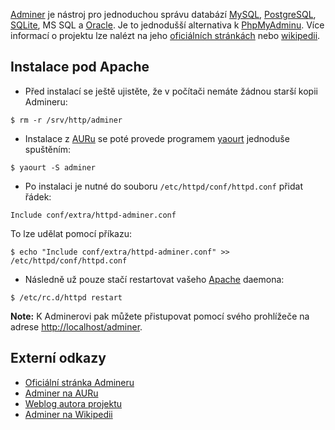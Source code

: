 [Adminer](http://www.adminer.org/) je nástroj pro jednoduchou správu databází [MySQL](/index.php/MySQL_(%C4%8Cesky) "MySQL (Česky)"), [PostgreSQL](/index.php/PostgreSQL "PostgreSQL"), [SQLite](/index.php/SQLite "SQLite"), MS SQL a [Oracle](/index.php/Oracle "Oracle"). Je to jednodušší alternativa k [PhpMyAdminu](/index.php/PhpMyAdmin_(%C4%8Cesky) "PhpMyAdmin (Česky)"). Více informací o projektu lze nalézt na jeho [oficiálních stránkách](http://www.adminer.org/cs/) nebo [wikipedii](https://en.wikipedia.org/wiki/Adminer "wikipedia:Adminer").

## Instalace pod Apache

*   Před instalací se ještě ujistěte, že v počítači nemáte žádnou starší kopii Admineru:

```
$ rm -r /srv/http/adminer

```

*   Instalace z [AURu](/index.php/AUR_(%C4%8Cesky) "AUR (Česky)") se poté provede programem [yaourt](/index.php/Yaourt_(%C4%8Cesky) "Yaourt (Česky)") jednoduše spuštěním:

```
$ yaourt -S adminer

```

*   Po instalaci je nutné do souboru `/etc/httpd/conf/httpd.conf` přidat řádek:

```
Include conf/extra/httpd-adminer.conf

```

To lze udělat pomocí příkazu:

```
$ echo "Include conf/extra/httpd-adminer.conf" >> /etc/httpd/conf/httpd.conf

```

*   Následně už pouze stačí restartovat vašeho [Apache](/index.php/LAMP_(%C4%8Cesky) "LAMP (Česky)") daemona:

```
$ /etc/rc.d/httpd restart

```

**Note:** K Adminerovi pak můžete přistupovat pomocí svého prohlížeče na adrese [http://localhost/adminer](http://localhost/adminer).

## Externí odkazy

*   [Oficiální stránka Admineru](http://www.adminer.org/cs/)
*   [Adminer na AURu](https://aur.archlinux.org/packages.php?ID=41492)
*   [Weblog autora projektu](http://php.vrana.cz/)
*   [Adminer na Wikipedii](https://cs.wikipedia.org/wiki/Adminer)